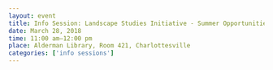 ```yaml
---
layout: event
title: Info Session: Landscape Studies Initiative - Summer Opportunities
date: March 28, 2018
time: 11:00 am–12:00 pm
place: Alderman Library, Room 421, Charlottesville
categories: ['info sessions']
---
```

